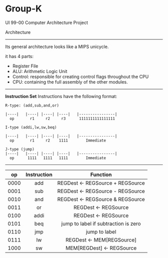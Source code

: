 # Group-K
UI 99-00 Computer Architecture Project 


Architecture
___________________________________________________________________________________
Its general architecture looks like a MIPS unicycle.

it has 4 parts:

- Register File
- ALU: Arithmetic Logic Unit
- Control: responsible for creating control flags throughout the CPU
- CPU: containing the full assembly of the other modules.
___________________________________________________________________________________


**Instruction Set**
Instructions have the following format:

```
R-type: (add,sub,and,or)

|----|   |----| |----| |----|   |----------------|
  op       r1     r2     r3      1111111111111111
```

```
I-type (addi,lw,sw,beq)

|----|   |----| |----| |----|   |----------------|
  op       r1     r2    1111        Immediate
```
```
J-type (jump)
|----|   |----| |----| |----|   |----------------|
  op      1111   1111   1111        Immediate
```
___________________________________________________________________________________

| op | Instruction | Function |
| :---: | :---: | :---: |
| 0000 | add | REGDest <- REGSource + REGSource |
| 0001 | sub | REGDest <- REGSource - REGSource |
| 0010 | and | REGDest <- REGSource & REGSource |
| 0011 | or | REGDest <- REGSource | REGSource |
| 0100 | addi | REGDest <- REGSource | Immediate |
| 0101 | beq | jump to label if subtraction is zero |
| 0110 | jmp | jump to label |
| 0111 | lw | REGDest <- MEM[REGSource] |
| 1000 | sw | MEM[REGDest] <- REGSource |
